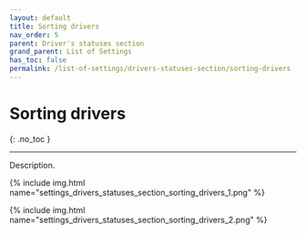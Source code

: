 ```yaml
---
layout: default
title: Sorting drivers
nav_order: 5
parent: Driver's statuses section
grand_parent: List of Settings
has_toc: false
permalink: /list-of-settings/drivers-statuses-section/sorting-drivers
---
```


# Sorting drivers
{: .no_toc }

---

Description.

{% include img.html name="settings_drivers_statuses_section_sorting_drivers_1.png" %}

{% include img.html name="settings_drivers_statuses_section_sorting_drivers_2.png" %}
